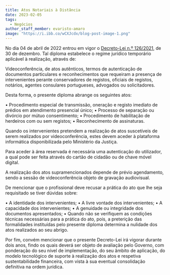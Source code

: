 ```yaml
---
title: Atos Notariais à Distância
date: 2023-02-05
tags:
  - Negócios
author_staff_member: evaristo-amaro
image: "https://i.ibb.co/wCXJcdx/blog-post-image-1.png"
---
```


No dia 04 de abril de 2022 entrou em vigor o <a href="https://dre.pt/dre/detalhe/decreto-lei/126-2021-176811775">Decreto-Lei n.º 126/2021</a>, de 30 de dezembro. Tal diploma estabelece o regime jurídico temporário aplicável à realização, através de:

Videoconferência, de atos autênticos, termos de autenticação de documentos particulares e reconhecimentos que requeiram a presença de intervenientes perante conservadores de registos, oficiais de registos, notários, agentes consulares portugueses, advogados ou solicitadores.

Desta forma, o presente diploma abrange os seguintes atos:

• Procedimento especial de transmissão, oneração e registo imediato de prédios em atendimento presencial único;
• Processo de separação ou divórcio por mútuo consentimento;
• Procedimento de habilitação de herdeiros com ou sem registos;
• Reconhecimento de assinaturas.

Quando os intervenientes pretendem a realização de atos suscetíveis de serem realizados por videoconferência, estes devem aceder à plataforma informática disponibilizada pelo Ministério da Justiça.

Para aceder à área reservada é necessária uma autenticação do utilizador, a qual pode ser feita através do cartão de cidadão ou de chave móvel digital.

A realização dos atos supramencionados depende de prévio agendamento, sendo a sessão de videoconferência objeto de gravação audiovisual.

De mencionar que o profissional deve recusar a prática do ato que lhe seja requisitado se tiver dúvidas sobre:

• A identidade dos intervenientes;
• A livre vontade dos intervenientes;
• A capacidade dos intervenientes;
• A genuidade ou integridade dos documentos apresentados;
• Quando não se verifiquem as condições técnicas necessárias para a prática do ato, pois, a preterição das formalidades instituídas pelo presente diploma determina a nulidade dos atos realizados ao seu abrigo.

Por fim, convém mencionar que o presente Decreto-Lei irá vigorar durante dois anos, findo os quais deverá ser objeto de avaliação pelo Governo, com ponderação do seu nível de implementação, do seu âmbito de aplicação, do modelo tecnológico de suporte à realização dos atos e respetiva sustentabilidade financeira, com vista à sua eventual consolidação definitiva na ordem jurídica.
